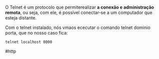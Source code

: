 O Telnet é um protocolo que permiterealizar **a conexão e administração remota**, ou seja, com ele, é possível conectar-se a um computador que esteja distante.

Com o telnet instalado, nós vmaos ececutar o comando telnet dominio porta, que no nosso caso fica:
```
telnet localhost 8000
```
#http 